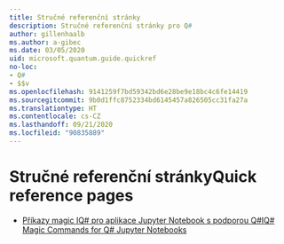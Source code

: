 ```yaml
---
title: Stručné referenční stránky
description: Stručné referenční stránky pro Q#
author: gillenhaalb
ms.author: a-gibec
ms.date: 03/05/2020
uid: microsoft.quantum.guide.quickref
no-loc:
- Q#
- $$v
ms.openlocfilehash: 9141259f7bd59342bd6e28be9e18bc4c6fe14419
ms.sourcegitcommit: 9b0d1ffc8752334bd6145457a826505cc31fa27a
ms.translationtype: HT
ms.contentlocale: cs-CZ
ms.lasthandoff: 09/21/2020
ms.locfileid: "90835889"
---
```

# <a name="quick-reference-pages"></a><span data-ttu-id="0356f-103">Stručné referenční stránky</span><span class="sxs-lookup"><span data-stu-id="0356f-103">Quick reference pages</span></span>

* [<span data-ttu-id="0356f-104">Příkazy magic IQ# pro aplikace Jupyter Notebook s podporou Q#</span><span class="sxs-lookup"><span data-stu-id="0356f-104">IQ# Magic Commands for Q# Jupyter Notebooks</span></span>](xref:microsoft.quantum.guide.quickref.iqsharp)
